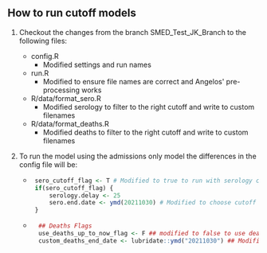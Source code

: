 ## How to run cutoff models

1) Checkout the changes from the branch SMED_Test_JK_Branch to the following files:

    - config.R
        - Modified settings and run names
    - run.R
        - Modified to ensure file names are correct and Angelos' pre-processing works
    - R/data/format_sero.R
        - Modified serology to filter to the right cutoff and write to custom filenames
    - R/data/format_deaths.R
        - Modified deaths to filter to the right cutoff and write to custom filenames


2) To run the model using the admissions only model the differences in the config file will be:

    -  ```r 
        sero_cutoff_flag <- T # Modified to true to run with serology cutoff
        if(sero_cutoff_flag) {
            serology.delay <- 25
            sero.end.date <- ymd(20211030) # Modified to choose cutoff date
        }
        ```
    - ```r
        ## Deaths Flags
        use_deaths_up_to_now_flag <- F ## modified to false to use deaths cutoff
        custom_deaths_end_date <- lubridate::ymd("20211030") ## Modified to use cutoff date
        ```